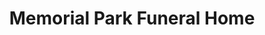 ---
title: "Memorial Park Funeral Home"
url: /pinellas-park/memorial-park-funeral-home/
shop: Bestattungen
---